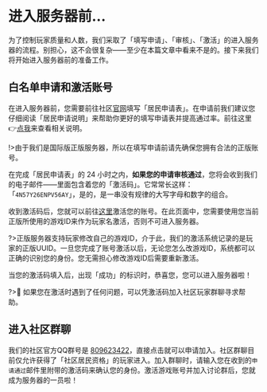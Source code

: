 # 进入服务器前...

为了控制玩家质量和人数，我们采取了「填写申请」、「审核」、「激活」的进入服务器的流程。别担心，这不会很复杂——至少在本篇文章中看来不是的。接下来我们将开始进入服务器前的准备工作。

## 白名单申请和激活账号

在进入服务器前，您需要前往社区[官网](https//sotap.org)填写「居民申请表」。在申请前我们建议您仔细阅读「居民申请说明」来帮助你更好的填写申请表并提高通过率。前往这里👉[点我](https://wiki.sotap.org/#/forum/application)来查看相关说明。

!>由于我们是国际版正版服务器，所以在填写申请前请先确保您拥有合法的正版账号。

在完成「居民申请表」的 24 小时之内，**如果您的申请审核通过**，您将会收到我们的电子邮件——里面包含着您的「激活码」。它常常长这样：「`4N57Y26ENPV56AY`」，是的，是一串没有规律的大写字母和数字的组合。

收到激活码后，您就可以前往[这里](https://redeem.sotap.org/)激活您的账号。在此页面中，您需要使用您当前正版所使用的游戏ID来作为玩家名激活，否则不可进入服务器。

?>正版服务器支持玩家修改自己的游戏ID，介于此，我们的激活系统记录的是玩家的正版UUID。一旦您完成了账号激活以后，无论您怎么改游戏ID，系统都可以正确的识别您的身份。您无需担心修改游戏ID后需要重新激活。

当您的激活码填入后，出现「成功」的标识时，恭喜您，您可以进入服务器啦！

?>🤔 如果您在激活时遇到了任何问题，可以凭激活码加入社区玩家群聊寻求帮助。

## 进入社区群聊

我们的社区官方QQ群号是 [809623422](//shang.qq.com/wpa/qunwpa?idkey=b2668c62484e3d5c400131ae4a688088113dbc1b5b63b18a4bb75749edac99e7)，直接点击就可以申请加入。社区群聊目前仅允许获得了「社区居民资格」的玩家进入。加入群聊时，请输入您在收到的`申请通过`邮件里附带的激活码来确认您的身份。激活游戏账号并加入讨论群后，您就成为服务器的一员啦！
